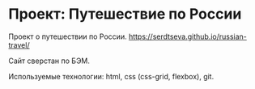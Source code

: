 # Проект: Путешествие по России

Проект о путешествии по России.
https://serdtseva.github.io/russian-travel/

Сайт сверстан по БЭМ. 

Используемые технологии: html, css (css-grid, flexbox), git.
